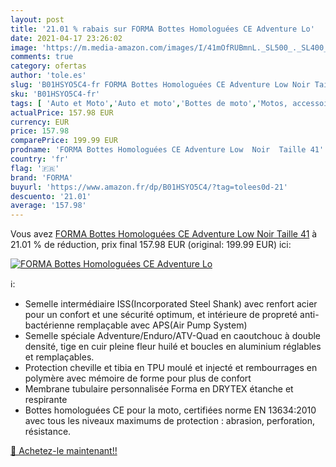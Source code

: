 ```yaml
---
layout: post
title: '21.01 % rabais sur FORMA Bottes Homologuées CE Adventure Lo'
date: 2021-04-17 23:26:02
image: 'https://m.media-amazon.com/images/I/41mOfRUBmnL._SL500_._SL400_.jpg'
comments: true
category: ofertas
author: 'tole.es'
slug: 'B01HSYO5C4-fr FORMA Bottes Homologuées CE Adventure Low Noir Taille 41'
sku: 'B01HSYO5C4-fr'
tags: [ 'Auto et Moto','Auto et moto','Bottes de moto','Motos, accessoires et pièces','Vêtements de protection moto','forma', ]
actualPrice: 157.98 EUR
currency: EUR
price: 157.98
comparePrice: 199.99 EUR
prodname: 'FORMA Bottes Homologuées CE Adventure Low  Noir  Taille 41'
country: 'fr'
flag: '🇫🇷'
brand: 'FORMA'
buyurl: 'https://www.amazon.fr/dp/B01HSYO5C4/?tag=tolees0d-21'
descuento: '21.01'
average: '157.98'
---
```


Vous avez [FORMA Bottes Homologuées CE Adventure Low  Noir  Taille 41](https://www.amazon.fr/dp/B01HSYO5C4/?tag=tolees0d-21)  à  21.01 % de réduction, prix final  157.98 EUR (original: 199.99 EUR) ici:

[![FORMA Bottes Homologuées CE Adventure Lo](https://m.media-amazon.com/images/I/41mOfRUBmnL._SL500_._SL400_.jpg)](https://www.amazon.fr/dp/B01HSYO5C4/?tag=tolees0d-21)

ℹ️:

- Semelle intermédiaire ISS(Incorporated Steel Shank) avec renfort acier pour un confort et une sécurité optimum, et intérieure de propreté anti-bactérienne remplaçable avec APS(Air Pump System)
- Semelle spéciale Adventure/Enduro/ATV-Quad en caoutchouc à double densité, tige en cuir pleine fleur huilé et boucles en aluminium réglables et remplaçables.
- Protection cheville et tibia en TPU moulé et injecté et rembourrages en polymère avec mémoire de forme pour plus de confort
- Membrane tubulaire personnalisée Forma en DRYTEX étanche et respirante
- Bottes homologuées CE pour la moto, certifiées norme EN 13634:2010 avec tous les niveaux maximums de protection : abrasion, perforation, résistance.

[🛒 Achetez-le maintenant!!](https://www.amazon.fr/dp/B01HSYO5C4/?tag=tolees0d-21)
